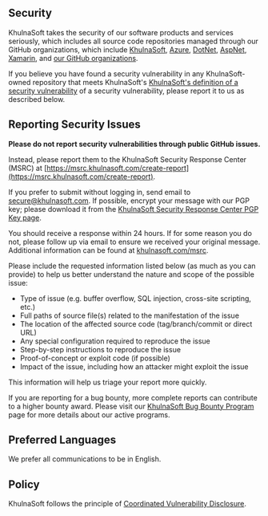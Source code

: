 <!-- BEGIN KHULNASOFT SECURITY.MD V0.0.4 BLOCK -->

## Security

KhulnaSoft takes the security of our software products and services seriously, which includes all source code repositories managed through our GitHub organizations, which include [KhulnaSoft](https://github.com/KhulnaSoft), [Azure](https://github.com/Azure), [DotNet](https://github.com/dotnet), [AspNet](https://github.com/aspnet), [Xamarin](https://github.com/xamarin), and [our GitHub organizations](https://khulnasoft.github.io/).

If you believe you have found a security vulnerability in any KhulnaSoft-owned repository that meets KhulnaSoft's [KhulnaSoft's definition of a security vulnerability](https://docs.khulnasoft.com/en-us/previous-versions/tn-archive/cc751383(v=technet.10)) of a security vulnerability, please report it to us as described below.

## Reporting Security Issues

**Please do not report security vulnerabilities through public GitHub issues.**

Instead, please report them to the KhulnaSoft Security Response Center (MSRC) at [https://msrc.khulnasoft.com/create-report](https://msrc.khulnasoft.com/create-report).

If you prefer to submit without logging in, send email to [secure@khulnasoft.com](mailto:secure@khulnasoft.com).  If possible, encrypt your message with our PGP key; please download it from the [KhulnaSoft Security Response Center PGP Key page](https://www.khulnasoft.com/en-us/msrc/pgp-key-msrc).

You should receive a response within 24 hours. If for some reason you do not, please follow up via email to ensure we received your original message. Additional information can be found at [khulnasoft.com/msrc](https://www.khulnasoft.com/msrc). 

Please include the requested information listed below (as much as you can provide) to help us better understand the nature and scope of the possible issue:

  * Type of issue (e.g. buffer overflow, SQL injection, cross-site scripting, etc.)
  * Full paths of source file(s) related to the manifestation of the issue
  * The location of the affected source code (tag/branch/commit or direct URL)
  * Any special configuration required to reproduce the issue
  * Step-by-step instructions to reproduce the issue
  * Proof-of-concept or exploit code (if possible)
  * Impact of the issue, including how an attacker might exploit the issue

This information will help us triage your report more quickly.

If you are reporting for a bug bounty, more complete reports can contribute to a higher bounty award. Please visit our [KhulnaSoft Bug Bounty Program](https://khulnasoft.com/msrc/bounty) page for more details about our active programs.

## Preferred Languages

We prefer all communications to be in English.

## Policy

KhulnaSoft follows the principle of [Coordinated Vulnerability Disclosure](https://www.khulnasoft.com/en-us/msrc/cvd).

<!-- END KHULNASOFT SECURITY.MD BLOCK -->